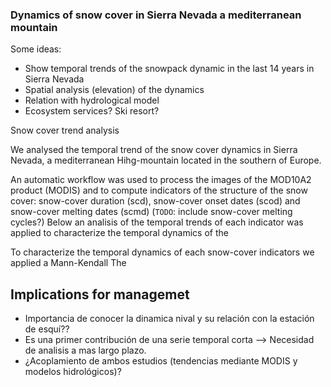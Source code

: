 ### Dynamics of snow cover in Sierra Nevada a mediterranean mountain


Some ideas:
* Show temporal trends of the snowpack dynamic in the last 14 years in Sierra Nevada
* Spatial analysis (elevation) of the dynamics 
* Relation with hydrological model 
* Ecosystem services? Ski resort? 


Snow cover trend analysis 


We analysed the temporal trend of the snow cover dynamics in Sierra Nevada, a mediterranean Hihg-mountain located in the southern of Europe. 


An automatic workflow was used to process the images of the MOD10A2 product (MODIS) and to compute indicators of the structure of the snow cover: snow-cover duration (scd), snow-cover onset dates (scod) and snow-cover melting dates (scmd) (`TODO`: include snow-cover melting cycles?) 
Below an analisis of the temporal trends of each indicator was applied to characterize the temporal dynamics of the 

To characterize the temporal dynamics of each snow-cover indicators we applied a Mann-Kendall The



## Implications for managemet
* Importancia de conocer la dinamica nival y su relación con la estación de esquí?? 
* Es una primer contribución de una serie temporal corta --> Necesidad de analisis a mas largo plazo. 
* ¿Acoplamiento de ambos estudios (tendencias mediante MODIS y modelos hidrológicos)? 